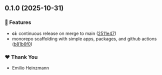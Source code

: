## 0.1.0 (2025-10-31)

### 🚀 Features

- **ci:** continuous release on merge to main ([2511e47](https://github.com/emiliosheinz/loci/commit/2511e47))
- monorepo scaffolding with simple apps, packages, and github actions ([b81b6f0](https://github.com/emiliosheinz/loci/commit/b81b6f0))

### ❤️ Thank You

- Emilio Heinzmann